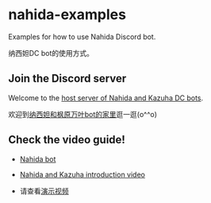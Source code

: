 # nahida-examples
Examples for how to use Nahida Discord bot.

纳西妲DC bot的使用方式。

## Join the Discord server
Welcome to the [host server of Nahida and Kazuha DC bots](https://discord.gg/3S4jMpBZjm).

欢迎到[纳西妲和枫原万叶bot的家里](https://discord.gg/3S4jMpBZjm)逛一逛(o^^o)

## Check the video guide!
- [Nahida bot](https://youtu.be/6MuT-eIzcOI)
- [Nahida and Kazuha introduction video](https://youtu.be/6IfOAUxonBI)

- 请查看[演示视频](https://youtu.be/6MuT-eIzcOI)